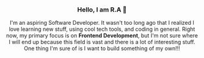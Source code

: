 <h3 align="center">Hello, I am R.A 👋</h3> 

<p align="center">I'm an aspiring Software Developer. It wasn't too long ago that I realized I love learning new stuff, using cool tech tools, and coding in general. Right now, my primary focus is on <strong>Frontend Development</strong>, but I'm not sure where I will end up because this field is vast and there is a lot of interesting stuff. One thing I'm sure of is I want to build something of my own!!!</p>
  


